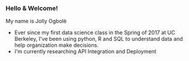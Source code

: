### Hello & Welcome! 

My name is Jolly Ogbolè

- Ever since my first data science class in the Spring of 2017 at UC Berkeley, I've been using python, R and SQL to understand data and help organization make decisions.
- I'm currently researching API Integration and Deployment
